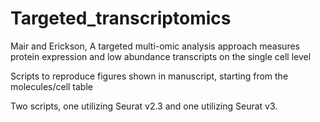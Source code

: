 # Targeted_transcriptomics
Mair and Erickson, A targeted multi-omic analysis approach measures protein expression and low abundance transcripts on the single cell level

Scripts to reproduce figures shown in manuscript, starting from the molecules/cell table

Two scripts, one utilizing Seurat v2.3 and one utilizing Seurat v3.
